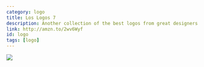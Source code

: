 ```yaml
---
category: logo
title: Los Logos 7
description: Another collection of the best logos from great designers across the globe. The entire Los Logos series shows quite a bit of the evolution of logos during the digital revolution.
link: http://amzn.to/2wv6Wyf
id: logo
tags: [logo]
---
```

<a target="_blank"  href="https://www.amazon.com/gp/product/3899555465/ref=as_li_tl?ie=UTF8&camp=1789&creative=9325&creativeASIN=3899555465&linkCode=as2&tag=compassofdesi-20&linkId=ede11e009451110e9a1effb6218f925c"><img border="0" src="//ws-na.amazon-adsystem.com/widgets/q?_encoding=UTF8&MarketPlace=US&ASIN=3899555465&ServiceVersion=20070822&ID=AsinImage&WS=1&Format=_SL250_&tag=compassofdesi-20" ></a><img src="//ir-na.amazon-adsystem.com/e/ir?t=compassofdesi-20&l=am2&o=1&a=3899555465" width="1" height="1" border="0" alt="" style="border:none !important; margin:0px !important;" />
